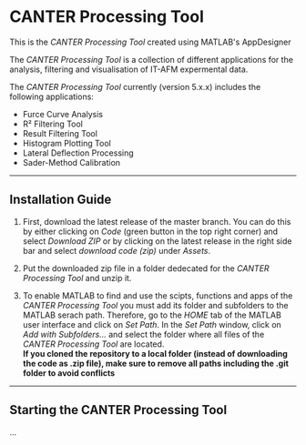 # CANTER Processing Tool
This is the *CANTER Processing Tool* created using MATLAB's AppDesigner

The *CANTER Processing Tool* is a collection of different applications for the analysis, filtering and visualisation of IT-AFM expermental data.

The *CANTER Processing Tool* currently (version 5.x.x) includes the following applications:
* Furce Curve Analysis
* R² Filtering Tool
* Result Filtering Tool
* Histogram Plotting Tool
* Lateral Deflection Processing
* Sader-Method Calibration

---

## Installation Guide

1. First, download the latest release of the master branch. You can do this by either clicking on *Code* (green button in the top right corner) and 
select *Download ZIP* or by clicking on the latest release in the right side bar and select *download code (zip)* under *Assets*.

2. Put the downloaded zip file in a folder dedecated for the *CANTER Processing Tool* and unzip it.

3. To enable MATLAB to find and use the scipts, functions and apps of the *CANTER Processing Tool* you must add its folder and subfolders 
to the MATLAB serach path. Therefore, go to the *HOME* tab of the MATLAB user interface and click on *Set Path*.
In the *Set Path* window, click on *Add with Subfolders...* and select the folder where all files of the *CANTER Processing Tool* are located.<br>
**If you cloned the repository to a local folder (instead of downloading the code as .zip file), make sure to remove all paths including the .git folder to avoid conflicts**

---

## Starting the CANTER Processing Tool

...
